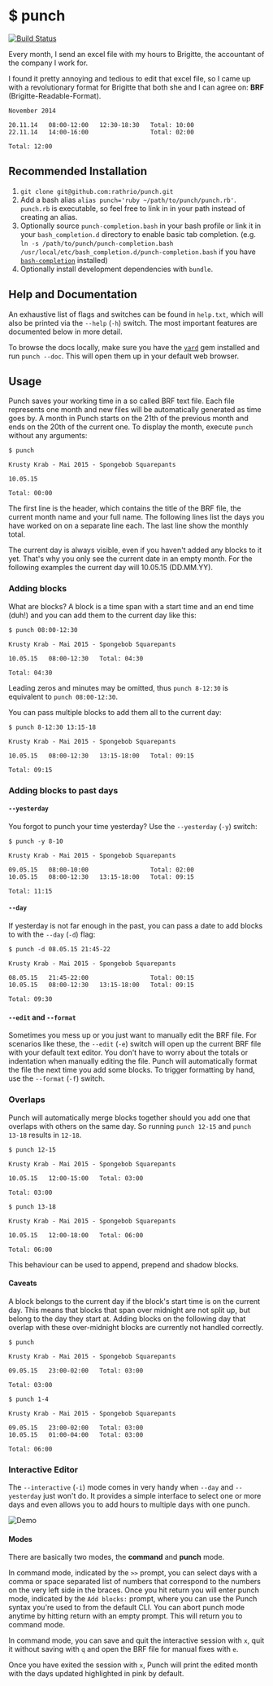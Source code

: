 $ punch
=======

[![Build Status](https://travis-ci.org/rathrio/punch.svg?branch=master)](https://travis-ci.org/rathrio/punch)

Every month, I send an excel file with my hours to Brigitte, the accountant of
the company I work for.

I found it pretty annoying and tedious to edit that excel file, so I came up with
a revolutionary format for Brigitte that both she and I can agree on: **BRF**
(Brigitte-Readable-Format).

```
November 2014

20.11.14   08:00-12:00   12:30-18:30   Total: 10:00
22.11.14   14:00-16:00                 Total: 02:00

Total: 12:00
```

Recommended Installation
------------------------

1. `git clone git@github.com:rathrio/punch.git`
2. Add a bash alias `alias punch='ruby ~/path/to/punch/punch.rb'`. `punch.rb` is
   executable, so feel free to link in in your path instead of creating an
   alias.
3. Optionally source `punch-completion.bash` in your bash profile or link it in
   your `bash_completion.d` directory to enable basic tab completion.
   (e.g. `ln -s /path/to/punch/punch-completion.bash
   /usr/local/etc/bash_completion.d/punch-completion.bash` if you have
   [`bash-completion`](https://bash-completion.alioth.debian.org/) installed)
4. Optionally install development dependencies with `bundle`.


Help and Documentation
----------------------

An exhaustive list of flags and switches can be found in `help.txt`, which will
also be printed via the `--help` (`-h`) switch. The most important features are
documented below in more detail.

To browse the docs locally, make sure you have the
[`yard`](https://github.com/lsegal/yard) gem installed and run `punch --doc`.
This will open them up in your default web browser.

Usage
-----

Punch saves your working time in a so called BRF text file. Each file represents
one month and new files will be automatically generated as time goes by. A month
in Punch starts on the 21th of the previous month and ends on the 20th of the
current one. To display the month, execute `punch` without any arguments:

```
$ punch

Krusty Krab - Mai 2015 - Spongebob Squarepants

10.05.15

Total: 00:00
```

The first line is the header, which contains the title of the BRF file, the
current month name and your full name. The following lines list the days you
have worked on on a separate line each. The last line show the monthly total.

The current day is always visible, even if you haven't added any blocks to it
yet. That's why you only see the current date in an empty month. For the
following examples the current day will 10.05.15 (DD.MM.YY).

### Adding blocks

What are blocks? A block is a time span with a start time and an end time (duh!)
and you can add them to the current day like this:

```
$ punch 08:00-12:30

Krusty Krab - Mai 2015 - Spongebob Squarepants

10.05.15   08:00-12:30   Total: 04:30

Total: 04:30
```

Leading zeros and minutes may be omitted, thus `punch 8-12:30` is equivalent to
`punch 08:00-12:30`.

You can pass multiple blocks to add them all to the current day:

```
$ punch 8-12:30 13:15-18

Krusty Krab - Mai 2015 - Spongebob Squarepants

10.05.15   08:00-12:30   13:15-18:00   Total: 09:15

Total: 09:15
```

### Adding blocks to past days

#### `--yesterday`

You forgot to punch your time yesterday? Use the `--yesterday` (`-y`) switch:

```
$ punch -y 8-10

Krusty Krab - Mai 2015 - Spongebob Squarepants

09.05.15   08:00-10:00                 Total: 02:00
10.05.15   08:00-12:30   13:15-18:00   Total: 09:15

Total: 11:15
```

#### `--day`

If yesterday is not far enough in the past, you can pass a date to add blocks to with the
`--day` (`-d`) flag:

```
$ punch -d 08.05.15 21:45-22

Krusty Krab - Mai 2015 - Spongebob Squarepants

08.05.15   21:45-22:00                 Total: 00:15
10.05.15   08:00-12:30   13:15-18:00   Total: 09:15

Total: 09:30
```

#### `--edit` and `--format`

Sometimes you mess up or you just want to manually edit the BRF file. For
scenarios like these, the `--edit` (`-e`) switch will open up the current BRF
file with your default text editor. You don't have to worry about the totals or
indentation when manually editing the file. Punch will automatically format the
file the next time you add some blocks. To trigger formatting by hand, use the
`--format` (`-f`) switch.

### Overlaps

Punch will automatically merge blocks together should you add one that overlaps
with others on the same day. So running `punch 12-15` and `punch 13-18` results in `12-18`.

```
$ punch 12-15

Krusty Krab - Mai 2015 - Spongebob Squarepants

10.05.15   12:00-15:00   Total: 03:00

Total: 03:00

$ punch 13-18

Krusty Krab - Mai 2015 - Spongebob Squarepants

10.05.15   12:00-18:00   Total: 06:00

Total: 06:00
```

This behaviour can be used to append, prepend and shadow blocks.

#### Caveats

A block belongs to the current day if the block's start time is on the current
day. This means that blocks that span over midnight are not split up, but belong
to the day they start at. Adding blocks on the following day that overlap with
these over-midnight blocks are currently not handled correctly.

```
$ punch

Krusty Krab - Mai 2015 - Spongebob Squarepants

09.05.15   23:00-02:00   Total: 03:00

Total: 03:00

$ punch 1-4

Krusty Krab - Mai 2015 - Spongebob Squarepants

09.05.15   23:00-02:00   Total: 03:00
10.05.15   01:00-04:00   Total: 03:00

Total: 06:00
```

### Interactive Editor

The `--interactive` (`-i`) mode comes in very handy when `--day` and
`--yesterday` just won't do. It provides a simple interface to select one or
more days and even allows you to add hours to multiple days with one punch.

![Demo](https://i.imgur.com/6x4y6Pc.gif)

#### Modes

There are basically two modes, the **command** and **punch** mode.

In command mode, indicated by the `>>` prompt, you can select days with a comma
or space separated list of numbers that correspond to the numbers on the very
left side in the braces. Once you hit return you will enter punch mode,
indicated by the `Add blocks:` prompt, where you can use the Punch syntax you're
used to from the default CLI. You can abort punch mode anytime by hitting return
with an empty prompt. This will return you to command mode.

In command mode, you can save and quit the interactive session with `x`, quit it
without saving with `q` and open the BRF file for manual fixes with `e`.

Once you have exited the session with `x`, Punch will print the edited month
with the days updated highlighted in pink by default.
